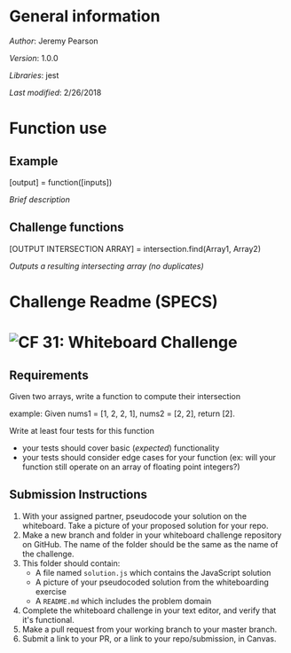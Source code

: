 # General information
_Author_: Jeremy Pearson

_Version_: 1.0.0

_Libraries_: jest

_Last modified_: 2/26/2018

# Function use

## Example
[output] = function([inputs])

_Brief description_

## Challenge functions
[OUTPUT INTERSECTION ARRAY] = intersection.find(Array1, Array2)

_Outputs a resulting intersecting array (no duplicates)_

# Challenge Readme (SPECS)

![CF](https://camo.githubusercontent.com/70edab54bba80edb7493cad3135e9606781cbb6b/687474703a2f2f692e696d6775722e636f6d2f377635415363382e706e67) 31: Whiteboard Challenge
===

## Requirements
Given two arrays, write a function to compute their intersection

example:
Given nums1 = [1, 2, 2, 1], nums2 = [2, 2], return [2].

Write at least four tests for this function
* your tests should cover basic (*expected*) functionality
* your tests should consider edge cases for your function (ex: will your function still operate on an array of floating point integers?)

## Submission Instructions

1. With your assigned partner, pseudocode your solution on the whiteboard. Take a picture of your proposed solution for your repo.
1. Make a new branch and folder in your whiteboard challenge repository on GitHub. The name of the folder should be the same as the name of the challenge.
1. This folder should contain:
	- A file named `solution.js` which contains the JavaScript solution
	- A picture of your pseudocoded solution from the whiteboarding exercise
	- A `README.md` which includes the problem domain
1. Complete the whiteboard challenge in your text editor, and verify that it's functional.
1. Make a pull request from your working branch to your master branch.
1. Submit a link to your PR, or a link to your repo/submission, in Canvas.